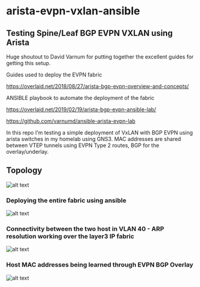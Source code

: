 # arista-evpn-vxlan-ansible

## Testing Spine/Leaf BGP EVPN VXLAN using Arista
Huge shoutout to David Varnum for putting together the excellent guides for getting this setup.

Guides used to deploy the EVPN fabric

https://overlaid.net/2018/08/27/arista-bgp-evpn-overview-and-concepts/

ANSIBLE playbook to automate the deployment of the fabric

https://overlaid.net/2019/02/19/arista-bgp-evpn-ansible-lab/

https://github.com/varnumd/ansible-arista-evpn-lab

In this repo I'm testing a simple deployment of VxLAN with BGP EVPN using arista switches in my homelab using GNS3. MAC addresses are shared between VTEP tunnels using EVPN Type 2 routes, BGP for the overlay/underlay.

## Topology
![alt text](https://i.imgur.com/Prp94dQ.png)

### Deploying the entire fabric using ansible
![alt text](https://i.imgur.com/ETYtVgq.png)

### Connectivity between the two host in VLAN 40 - ARP resolution working over the layer3 IP fabric
![alt text](https://i.imgur.com/Refejgy.png)

### Host MAC addresses being learned through EVPN BGP Overlay
![alt text](https://i.imgur.com/2C4712m.png)